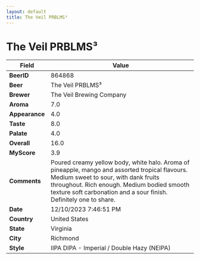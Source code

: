 ```yaml
---
layout: default
title: The Veil PRBLMS³
---
```


# The Veil PRBLMS³

| Field         | Value     |
|---------------|-----------|
| **BeerID** | 864868 |
| **Beer** | The Veil PRBLMS³ |
| **Brewer** | The Veil Brewing Company |
| **Aroma** | 7.0 |
| **Appearance** | 4.0 |
| **Taste** | 8.0 |
| **Palate** | 4.0 |
| **Overall** | 16.0 |
| **MyScore** | 3.9 |
| **Comments** | Poured creamy yellow body, white halo. Aroma of pineapple, mango and assorted tropical flavours. Medium sweet to sour, with dank fruits throughout. Rich enough. Medium bodied smooth texture soft carbonation and a sour finish. Definitely one to share. |
| **Date** | 12/10/2023 7:46:51 PM |
| **Country** | United States |
| **State** | Virginia |
| **City** | Richmond |
| **Style** | IIPA DIPA - Imperial / Double Hazy (NEIPA) |
